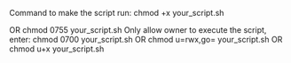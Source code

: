 Command to make the script run:
chmod +x your_script.sh

OR
chmod 0755 your_script.sh
Only allow owner to execute the script, enter:
chmod 0700 your_script.sh
OR
chmod u=rwx,go= your_script.sh
OR
chmod u+x your_script.sh
